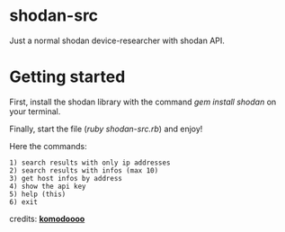 # shodan-src
Just a normal shodan device-researcher with shodan API.

# Getting started

First, install the shodan library with the command _gem install shodan_ on your terminal.

Finally, start the file (_ruby shodan-src.rb_) and enjoy!

Here the commands:

```
1) search results with only ip addresses
2) search results with infos (max 10)
3) get host infos by address 
4) show the api key
5) help (this)
6) exit
```

credits: **[komodoooo](https://github.com/komodoooo)**
